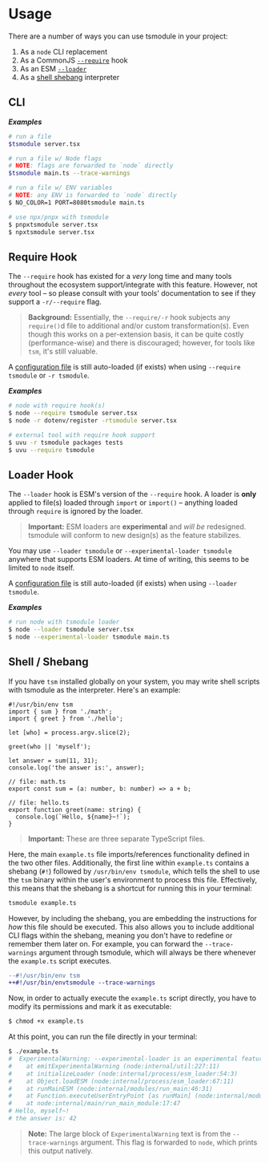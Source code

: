 # Usage

There are a number of ways you can use tsmodule in your project:

1. As a `node` CLI replacement
2. As a CommonJS
   [`--require`](https://nodejs.org/api/cli.html#cli_r_require_module) hook
3. As an ESM [`--loader`](https://nodejs.org/api/esm.html#esm_loaders)
4. As a [shell shebang](https://linuxize.com/post/bash-shebang/) interpreter

## CLI

***Examples***

```sh
# run a file
$tsmodule server.tsx

# run a file w/ Node flags
# NOTE: flags are forwarded to `node` directly
$tsmodule main.ts --trace-warnings

# run a file w/ ENV variables
# NOTE: any ENV is forwarded to `node` directly
$ NO_COLOR=1 PORT=8080tsmodule main.ts

# use npx/pnpx with tsmodule
$ pnpxtsmodule server.tsx
$ npxtsmodule server.tsx
```

## Require Hook

The `--require` hook has existed for a _very_ long time and many tools
throughout the ecosystem support/integrate with this feature. However, not
_every_ tool – so please consult with your tools' documentation to see if they
support a `-r/--require` flag.

> **Background:** Essentially, the `--require/-r` hook subjects any `require()`d
> file to additional and/or custom transformation(s). Even though this works on
> a per-extension basis, it can be quite costly (performance-wise) and there is
> discouraged; however, for tools like `tsm`, it's still valuable.

A [configuration file](/docs/configuration.md#config-file) is still auto-loaded
(if exists) when using `--require tsmodule` or `-r tsmodule`.

***Examples***

```sh
# node with require hook(s)
$ node --require tsmodule server.tsx
$ node -r dotenv/register -rtsmodule server.tsx

# external tool with require hook support
$ uvu -r tsmodule packages tests
$ uvu --require tsmodule
```

## Loader Hook

The `--loader` hook is ESM's version of the `--require` hook. A loader is
**only** applied to file(s) loaded through `import` or `import()` – anything
loaded through `require` is ignored by the loader.

> **Important:** ESM loaders are **experimental** and _will be_ redesigned.
> tsmodule will conform to new design(s) as the feature stabilizes.

You may use `--loader tsmodule` or `--experimental-loader tsmodule` anywhere
that supports ESM loaders. At time of writing, this seems to be limited to
`node` itself.

A [configuration file](/docs/configuration.md#config-file) is still auto-loaded
(if exists) when using `--loader tsmodule`.

***Examples***

```sh
# run node with tsmodule loader
$ node --loader tsmodule server.tsx
$ node --experimental-loader tsmodule main.ts
```

## Shell / Shebang

If you have `tsm` installed globally on your system, you may write shell scripts
with tsmodule as the interpreter. Here's an example:

```shell
#!/usr/bin/env tsm
import { sum } from './math';
import { greet } from './hello';

let [who] = process.argv.slice(2);

greet(who || 'myself');

let answer = sum(11, 31);
console.log('the answer is:', answer);

// file: math.ts
export const sum = (a: number, b: number) => a + b;

// file: hello.ts
export function greet(name: string) {
  console.log(`Hello, ${name}~!`);
}
```

> **Important:** These are three separate TypeScript files.

Here, the main `example.ts` file imports/references functionality defined in the
two other files. Additionally, the first line within `example.ts` contains a
shebang (`#!`) followed by `/usr/bin/env tsmodule`, which tells the shell to use
the `tsm` binary within the user's environment to process this file.
Effectively, this means that the shebang is a shortcut for running this in your
terminal:

```sh
tsmodule example.ts
```

However, by including the shebang, you are embedding the instructions for _how_
this file should be executed. This also allows you to include additional CLI
flags within the shebang, meaning you don't have to redefine or remember them
later on. For example, you can forward the `--trace-warnings` argument through
tsmodule, which will always be there whenever the `example.ts` script executes.

```diff
--#!/usr/bin/env tsm
++#!/usr/bin/envtsmodule --trace-warnings
```

Now, in order to actually execute the `example.ts` script directly, you have to
modify its permissions and mark it as executable:

```sh
$ chmod +x example.ts
```

At this point, you can run the file directly in your terminal:

```sh
$ ./example.ts
#  ExperimentalWarning: --experimental-loader is an experimental feature. This feature could change at any time
#    at emitExperimentalWarning (node:internal/util:227:11)
#    at initializeLoader (node:internal/process/esm_loader:54:3)
#    at Object.loadESM (node:internal/process/esm_loader:67:11)
#    at runMainESM (node:internal/modules/run_main:46:31)
#    at Function.executeUserEntryPoint [as runMain] (node:internal/modules/run_main:76:5)
#    at node:internal/main/run_main_module:17:47
# Hello, myself~!
# the answer is: 42
```

> **Note:** The large block of `ExperimentalWarning` text is from the
> `--trace-warnings` argument. This flag is forwarded to `node`, which prints
> this output natively.
